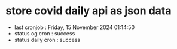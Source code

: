# store covid daily api as json data

- last cronjob : Friday, 15 November 2024 01:14:50
- status og cron : success
- status daily cron : success
      
      